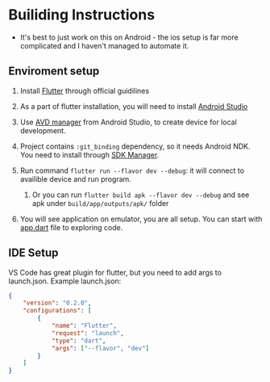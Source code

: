# Builiding Instructions

* It's best to just work on this on Android - the ios setup is far more complicated and I haven't managed to automate it.

## Enviroment setup

1. Install [Flutter](https://flutter.dev/docs/get-started/install) through official guidilines
2. As a part of flutter installation, you will need to install [Android Studio](https://developer.android.com/studio)
3. Use [AVD manager](https://developer.android.com/studio/run/managing-avds) from Android Studio, to create device for local development.
4. Project contains `:git_binding` dependency, so it needs Android NDK. You need to install through [SDK Manager](https://developer.android.com/studio/projects/install-ndk).
5. Run command `flutter run --flavor dev --debug`: it will connect to availible device and run program.

   1. Or you can run `flutter build apk --flavor dev --debug` and see apk under `build/app/outputs/apk/` folder

6. You will see application on emulator, you are all setup. You can start with [app.dart](lib/app.dart) file to exploring code.

## IDE Setup

VS Code has great plugin for flutter, but you need to add args to launch.json.
Example launch.json:

``` json
{
    "version": "0.2.0",
    "configurations": [
        {
            "name": "Flutter",
            "request": "launch",
            "type": "dart",
            "args": ["--flavor", "dev"]
        }
    ]
}
```

